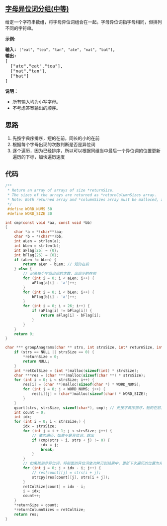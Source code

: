 ## [字母异位词分组(中等)](https://leetcode-cn.com/problems/group-anagrams/)
<div class="notranslate"><p>给定一个字符串数组，将字母异位词组合在一起。字母异位词指字母相同，但排列不同的字符串。</p>

<p><strong>示例:</strong></p>

<pre><strong>输入:</strong> <code>["eat", "tea", "tan", "ate", "nat", "bat"]</code>,
<strong>输出:</strong>
[
  ["ate","eat","tea"],
  ["nat","tan"],
  ["bat"]
]</pre>

<p><strong>说明：</strong></p>

<ul>
	<li>所有输入均为小写字母。</li>
	<li>不考虑答案输出的顺序。</li>
</ul>
</div>

## 思路
1. 先按字典序排序，短的在前，同长的小的在前
2. 根据每个字母出现的次数判断是否是异位词
3. 逐个遍历，因为已经排序，所以可以根据同组当中最后一个异位词的位置更新遍历的下标，加快遍历速度

## 代码
```c
/**
 * Return an array of arrays of size *returnSize.
 * The sizes of the arrays are returned as *returnColumnSizes array.
 * Note: Both returned array and *columnSizes array must be malloced, assume caller calls free().
 */
 #define WORD_NUMS 50
 #define WORD_SIZE 30

int cmp(const void *aa, const void *bb)
{
    char *a = *(char**)aa;
    char *b = *(char**)bb;
    int aLen = strlen(a);
    int bLen = strlen(b);
    int aFlag[26] = {0};
    int bFlag[26] = {0};
    if (aLen != bLen) {
        return aLen - bLen; // 短的在前
    } else {
        // 记录每个字母出现的次数，出现少的在前
        for (int i = 0; i < aLen; i++) {
            aFlag[a[i] - 'a']++;
        }
        for (int i = 0; i < bLen; i++) {
            bFlag[b[i] - 'a']++;
        }
        for (int i = 0; i < 26; i++) {
            if (aFlag[i] != bFlag[i]) {
                return aFlag[i] - bFlag[i];
            }
        }
    }
    return 0;
}

char *** groupAnagrams(char ** strs, int strsSize, int* returnSize, int** returnColumnSizes){
    if (strs == NULL || strsSize == 0) {
        *returnSize = 0;
        return NULL;
    }
    int *retColSize = (int *)malloc(sizeof(int) * strsSize);
    char ***res = (char ***)malloc(sizeof(char **) * strsSize);
    for (int i = 0; i < strsSize; i++) {
        res[i] = (char **)malloc(sizeof(char *) * WORD_NUMS);
        for (int j = 0; j < WORD_NUMS; j++) {
            res[i][j] = (char*)malloc(sizeof(char) * WORD_SIZE);
        }
    }
    qsort(strs, strsSize, sizeof(char*), cmp); // 先按字典序排序，短的在前，同长的小的在前
    int count = 0;
    int idx;
    for (int i = 0; i < strsSize;) {
        idx = strsSize;
        for (int j = i + 1; j < strsSize; j++) {
            // 依次遍历，如果不是异位词，跳出
            if (cmp(strs + i, strs + j) != 0) {
                idx = j;
                break;
            }
        }
        // 如果找到非异位词，将前面的异位词依次拷贝到结果中，更新下次遍历的位置为非异位词的位置
        for (int j = 0; j < idx - i; j++) {
            // res[count][j] = strs[i + j];
            strcpy(res[count][j], strs[i + j]);
        }
        retColSize[count] = idx - i;
        i = idx;
        count++;
    }
    *returnSize = count;
    *returnColumnSizes = retColSize;
    return res;
}
```
